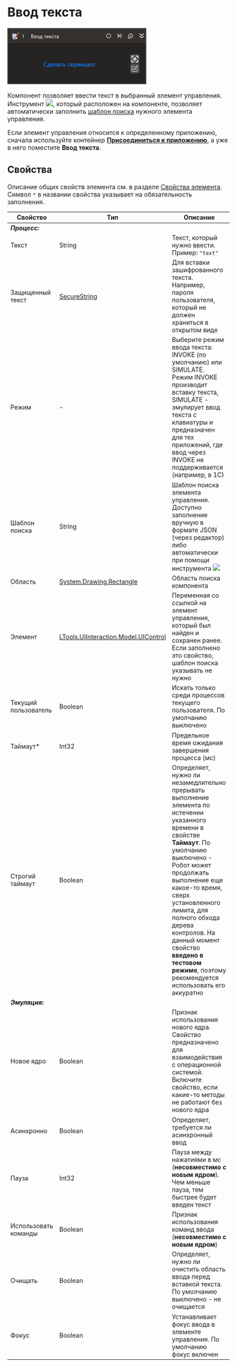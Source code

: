 # Ввод текста

![](../../../resources/activities/basic/uiinteraction/input-text-activity.png)

Компонент позволяет ввести текст в выбранный элемент управления. Инструмент ![](<../../../.gitbook/assets/image (794).png>), который расположен на компоненте, позволяет автоматически заполнить [шаблон поиска](https://docs.primo-rpa.ru/primo-rpa/primo-studio/process/searchpatterns) нужного элемента управления.

Если элемент управления относится к определенному приложению, сначала используйте контейнер [**Присоединиться к приложению**](https://docs.primo-rpa.ru/primo-rpa/g_elements/osnovnye-elementy/els_desktop/el_desktop_attach), а уже в него поместите **Ввод текста**.

## Свойства
Описание общих свойств элемента см. в разделе [Свойства элемента](https://docs.primo-rpa.ru/primo-rpa/primo-studio/process/elements#svoistva-elementa).\
Символ `*` в названии свойства указывает на обязательность заполнения.

| Свойство             | Тип                                  | Описание                                            |
| -------------------- | ------------------------------------ | --------------------------------------------------- |
| ***Процесс:***        |                                      |                                                     |
| Текст                | String                               | Текст, который нужно ввести. Пример: `"text"`       |
| Защищенный текст     | [SecureString](https://learn.microsoft.com/ru-Ru/dotnet/api/system.security.securestring?view=netcore-3.1) | Для вставки зашифрованного текста. Например, пароля пользователя, который не должен храниться в открытом виде |
| Режим                | -                                    | Выберите режим ввода текста: INVOKE (по умолчанию) или SIMULATE. Режим INVOKE производит вставку текста, SIMULATE - эмулирует ввод текста с клавиатуры и предназначен для тех приложений, где ввод через INVOKE не поддерживается (например, в 1С) |
| Шаблон поиска        | String                               | Шаблон поиска элемента управления. Доступно заполнение вручную в формате JSON (через редактор) либо автоматически при помощи инструмента ![](<../../../.gitbook/assets/image (794).png>) |
| Область              | [System.Drawing.Rectangle](https://learn.microsoft.com/ru-ru/dotnet/api/system.drawing.rectangle?view=net-6.0) | Область поиска компонента |
| Элемент              | [LTools.UIInteraction.Model.UIControl](https://docs.primo-rpa.ru/primo-rpa/g_elements/osnovnye-elementy/els_uiinteraction/tipy-dannykh/uicontrol) | Переменная со ссылкой на элемент управления, который был найден и сохранен ранее. Если заполнено это свойство, шаблон поиска указывать не нужно |
| Текущий пользователь | Boolean                              | Искать только среди процессов текущего пользователя. По умолчанию выключено |
| Таймаут\*            | Int32                                | Предельное время ожидания завершения процесса (мс)  |
| Строгий таймаут      | Boolean                              | Определяет, нужно ли незамедлительно прерывать выполнение элемента по истечении указанного времени в свойстве **Таймаут**. По умолчанию выключено - Робот может продолжать выполнение еще какое-то время, сверх установленного лимита, для полного обхода дерева контролов. На данный момент свойство **введено в тестовом режиме**, поэтому рекомендуется использовать его аккуратно |
| ***Эмуляция:***       |                                      |                                                     |
| Новое ядро           | Boolean                              | Признак использования нового ядра. Свойство предназначено для взаимодействия с операционной системой. Включите свойство, если какие-то методы не работают без нового ядра |
| Асинхронно           | Boolean                              | Определяет, требуется ли асинхронный ввод  |
| Пауза                | Int32                                | Пауза между нажатиями в мс (**несовместимо с новым ядром**). Чем меньше пауза, тем быстрее будет введен текст |
| Использовать команды | Boolean                              | Признак использования команд ввода (**несовместимо с новым ядром**) |
| Очищать              | Boolean                              | Определяет, нужно ли очистить область ввода перед вставкой текста. По умолчанию выключено - не очищается |
| Фокус                | Boolean                              | Устанавливает фокус ввода в элементе управления. По умолчанию фокус включен |
